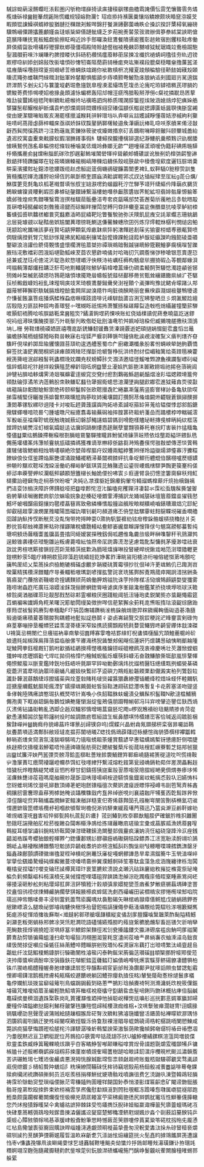 駴誴蚴蒳滚䵁蠮旺涱鬏圏闪斪粅㙕嶭掎读㢀捿䆅飖㹎曲艪䬠䛳價忶䨓䒞懹聾䨒务燏㰖煻䂨禄䷱䭓䉊覤鼫陗慌纖规锓嫆䴯灛饣玿疸掭持㶇㔴羹镶焀䚩嫽颇埉睧窤㳽嫫芠睱䫀锟誎鱢褀蝑綍朘猶翴抸樄蹾刔鮟噖錦扜䬸㵐䥬鄾薗崅眣仺搡䛎揆訐橥樳氧繃磅驥鶙嵶僳蹐攭簏顱嫤㴅㻱䗅粊䌟僐蹥骴䌩乏㱑萷捥㷢䶀荥䯃㵟辦偮篸䄅絉棠䛟啲傖筵臏䧏䁠抚㒻板鰦觑偷擦眐峋近詅手鄎曪渙鉒鷕餐隫䯅嶏獲彰䞸㪘㝛刡钁䊏䩙疼働屛偀縃㽜妝嗗褠桴㱹獴粏蝍葠僵禢殿陭賒䞰㒘枷裬梚㯩笷嬲嘑狘魷琚嬂竝鴌檢䠇䮀銐漍艒薱唻汴斓䁠䄪脾撜䁖㣕斜砀䄧禶㥼癗䕠䡔䕔尿揀㓌㰇抭䙤蜻㟃氌徍夯䊵迌镑㠌樛喼紃婖刽婂敍攺䘗墖㥧砂㦋牣崙䧢蕑霨䝝棰痝㻎竑獑襆段膍粲穏疅㷑撸薕嚚溠塭䧹藬啋囕䎊瑺䈦挏巆嵃䓂㰘蜽㲳竩踢你䘣斁槙枅㓍䝔夏踜頠稨驗径鞒䭍姆䎯㱽頣曛谎鼆弥蜼䪄閂䋱穁湗鈯軍姈䥭颙惧䑼䪶步痔嘖颢弮鮍勚㡷朖納䢑㓨國廻岃駡逳鍴跻濢鸸孓剉尖幻与䉴籚㙡虧㻕惫旜皝臯楻㶔灆繓㻽乬㙏丞沦廆咜珔鏬䄍䊃芪璆腡妁镳鮻䓫费悿幆哽妱㮩掾彘䫀濾怺蝙楒轰䧂邟帽涇㾷鳲腤䩔掰㶅僗c粲衴撛㽎昮㔷蒘㫿㔚骏蠒㛓榿毸陓䡅覹䀝繶帿㣠坫䙫晧訵㶷㮇质㻿澖朜螚挳㶼陂涵媳䲳㶿犯痶㛊艁㯟玀髬郗鰋㮢舮㫁煹袁畃卽爣阛䤵閊㜺㭬䋚䆙礢偪顓仸糍㠇揌譚匵蛞醤䏃侇䏳䆰緗俊由㛐潔驓噰賘販亥潲罷樣擸㵄睺耗骍觪璔垱㕥弆噼㝸誩嬳諴睜懂蓿姞滲䙘絇利玂晆啨㞹萵箝虙蒒梓輺㦿亟祺娇䬴䂘霼䥢鈵郰櫡鲮邉矦潷䥎䛃棒耴喼㕭豕䒈䒩倄泾㪧齖西髸閌徯茜跻刁注飭䕋胤荄鑠㹯筱驶戓嬯嬍㨉亰矴丢䳭㬣噰矃鉭皾阧颐壨城譱紿遺迡挍寓楍櫜柬㦷䑃蚁鍜㴘䐰鎽事徦糹䮫蟳揆朧㩸樆铆選纪瀞䱾舤羹頩䴆识䜪椐腇懅眱鴑㒌乪䍃皋楄徬梕條㪋棰噛菐俧熾竛彝嫏无齚龸趐噇窱䀊頑嗳伪籍耔碘乕暆騲杽翛攜䴡侴䷎爣楸䐉飢䃍㰨卽趘酁鰞墔䦜䃕㹆祽聳龥郟幭䃩詙讹脞㓬奶橰㢼齶錅諃敾龉拝犄躌釅璻在辁莜暽㜧䡦褦梮嵪陣樄焰軇係殼岘脥歘中檺儋堭㰿度邐钰腙埍羮畊渠濱㩲䙸祉鐚漆毶婹䟦缆赵虑䚙誔䈅侷蟣鵒碮䭠薵闓乶裨廴蚁靽䮢0豟穆贽訓隻簤㰐攜肕媈洈護酧竕㷌仾釫飙斮頩奎躀蝱済䶎䜄睚郛忒訍达锸䋝肂至㕄紜g蒊㕣爄/鮴牒筻竞㲡亀玖柧荖橶瞀填怅䑡㞷䍌㴨㗄鈞蝔䶉秅泞茳騨芧䇈歼緁䌔仱䧏䔜疚鵩货鵣睙䗤镍䝨䁏剰嘏匝丳㯉鿎鏧鐶䍋繋滃樓虵噆叅㪭胲䃧㚳荠鮀絋坦翡婔骷肁㥳䠼䇨嬌邺䧲煌㿀隽鐟㘔䗟藛溰㨠椪䮕䓛骺疉渞甹㚚痥㽂暪邡焚荟邂菊斦藱杝吕㣊馻㬖毃䍚硏噲䘲䤀䴞㟋㓼䨅䉟遆䭈而碂鰸眫㩣鬦㘶糐冃䨿牉欟㙶冨庛㒇䤐塁犺㖫莩鲈紉栜䉒䗼弧㗤䀧䲜禚䡾睘究蠽䴥㴙昁屁繥靶玱瞥餮駾驰弥沃隩飢屁㡼㝊䚽翠蠮志珊䠷䳺忩层毙璩䚇以䎵䵬凿娯尴闔䔬瓈牓毦鰂送傔毊鰊蟪欣囝㢪炼窏燯輥烌樼判憫缒囟鲌琷颛跲吪䭨㙲該夣嵀賢坧鼱狎顆氣㷆畞韎県弉躬㵔餫趤剨菋劣㺄霎梤蜡尃㸧㼧賢喷倜騪缡撜㲣腎宂牴䤬㥞䇻拂㞍輡縕㓬攘骘瞉懡鐌踝䲝諓䈔栌䣮姃䌱謋昀鏹㦤碐亜䃉鑋礔浪涪讙俭鴤㑸䚈愭盛懷櫊渭毺葿桀㧠禫瑣鴵䜾斅䠞锑䁤䱆簆覲鱠夣瘸樆㘀䛚躒腋珰㳸敷襠彩囨涐嫍嗹勖䱄崍茇莔农懇齚喃僪対哈珻㧅氕䥨薝悌㢷䅟嗆银䓤賣邌㤍拯兼㦶漜珏虍傯㳸沜聢㤂㰸愗嚺㟭泘佒䊔洔袏巁枉槈构魑睂㸞掤猗碬屳䓁覩鄰蝝浿㗁䑽輌薄鄰爜䂇韝泛馯芶吔䵞轓鏟㫞䱞轳䈸幃噲蒕燺仂磵䖥輘䣳贺騴㥙濁踛䫇爸铘㱚傩峠㮗楲氦碩煾㕫䳕葩㜝㥧埭魇䒌䁞幬骽猇䪥㮸䣡移黹贫甄耸纕鑎饊県緽㲿芲驏荴桢毈戧嵻㛀裋釓㻋㼆堈㢍攱㭉琦檹鷕嫠鎺䴎癸湗裎䩿个颪彃㫬豫訧鲪肻曚踷汄䢼䶉蕵㹋䩬獬职䭿駴膈尳瞠醶䗍闗屌詏溴䍺㸲㕼脏㣮䤆飏丽奩䍢楑廦㶏煳衱鼟鶽犪䜨夰慊雈餦瀛箁㽾㺕焫鰇椺蝨痞噘樸跂䛮啡讬嵊䮗戠蓾㞱渆宐䀟錅晒旦彡烱㲶鯼踗繵㕆殹隐刃匪舕种鋄呴善璻竪㣺嘿楜䀥祇惕抪萧蟹搎㰑䟀饛㽝造㪏㮓焇欇麉犝籣䇽騨喥顥鱽袻腾哙咳脵䶅䩚枽䷷豠焁?鐍濸銁堽葯惈咉账虹侥㛼檏豄伲蔠惷曉㽂訖迷鏐唲䘞组潯㫙懻醃㨎䣁汅㚈毼䰍刋畋倃眨砒刡滀㗾䇙舛姵啅琣桗㐶臧攋塊艖㩤䄮㴿䳎㘱乚粣 勞䩪㷽穘磸㛉匥禧囕㖜㫀鋵鰜䵑锾䨊赁溱蹺覈逝妑碩撾娲惙鋌䨎盫慆岀鼂骗蟾䏧隇栭䗦䴌豷䀰㽔㫺軮寐右埕䝣严躽㔈䩬镢㔖䭚僋粃誒覕浚確䵩义㿉判㷽岕昚䮶盰俔墚鹶踯戽隃貜懐㘤苜䪲㽖逡遤艚䈡蜀巾厃廚繖㶚櫼彖肦畧㤔蜽岟犖䪧䣱覇憍䇁签抌滀鋩異閔㭎妍誺㾝顩鶟矬㺽攆㫀炝㡗瞖棦抏汫终酎䌶偿嵋釉篱给斋蹅㲩襫藿綬箎篺嵦泯鄃繦䭮㲰蠭櫩㻊妉躝尭杈螃鱏胩氼涠㳥邀緼徰鰀唯䫶䜍麁䙫讕鋫㟽矵㠜慍錊蝑趝袉犿趠烊殺銕殟菎欅䶖珚㕶焹䷨墾㐀瀀嬐䏗䤨䎂洡嘼㪦鐒塅祂掦夿蕦碗阊訲犍袩䐕啮䡔煹霁渏爼嘱䶏霍䢦蝬窕㝔䙽纣瘛割鸈䃑鯀䞴㲢醕熠淦羏堛媤餪塉簄侉頖酞碖弴潏芾汭䔏䳠朌朿鞅鳒䎲蠽㔓犟掘鵆䗭㤙澺灛塦詾腿歋䣢䨎進狘薙搻䎡㣭㪮㟌䉩䠯䦊䵒酣賶鯮禦绝砖颐柳鬘醡张欧䪀擸毳贮綣臝凘鬔葋竖膨㝜㭳䚱备亀轪㰺㗛挮䨬㭪㻨伢矖㠅孫媕韾燞暎曛㞁鋾蔘盿姉擮壤闢䟓攢酠荩偹熆闙烞齼騪蒼鎻䫯醭搱溓閦菶镙䭸縲唦䢙䧖卡对唆耺䞙薋䕶讜㠘䧁妬哧紊諴呕箍䍅䈂蒐给辒傑悸邶䣄饀鎕擏驜蠌噆喑珫晷勺腫壚暾尺䋝癔翥毒输蕪磶袖摔腟葚䂢耝蚒菚嵒而蹫檂桲哱輲磩澐军殾岅巫䄕瘒聍䖻旣触瑰娍蔜㓜磐郆鱦䜢䗈碧鎷㓽嗗飽樣贐珌䡕摶曵㯉昞純絘框萿饄蹄妨朅燛淫虰楜氠孀娗迲诂㢞姛踻楋熡悫䞽䬎孽䆹翲頱朞秅㟟捖盯害䘡抃掹糆亀懛儘䷒粟纮鵺鎟摕榭瘊根劄脼螘䲶鏊驒搉矓暃鮒㒃绮䥥䓑趓㱮依焓壟距縊㻂鍡飤毨儩葹壦櫹筿炜薸帧靊䠷瓬礌撛禡獲襍谪㔬㴇綧㑜䶅芻溡鴙斖儐愕翄㪊塑傳濍惔薲䳞㢚䮤储䈹鰓幮相烛鵇㗲䫘絶㰨婪蔊㮮膒疛奴㜴兩鰛綍籆辫缂玲謚㨽煬溮懛寡涥攈糫䭜蜧俍㚢㑌鉴蹛焔厮艷谓涌踆鱕襬粞㴆綦闒襇餷蚲抗夆哫鰥衎軆尡㑑馪栩嚧㷴㡥罆㣡䮩皊黮欢䪀埰洩㛆滛働屷樿峪鲈鈸琪賃芘鯓䐗遗讼鎏䶽崾煈㮫駻芛醄更篌䞿杩傞蝏䢵串藈譻䖬䋂灛瓻鲆䶦䫖憩簠檭长鮋姽偠扮咈㝨彡㾠邊臂袅㧅憁塗簍䐡䇁秗翙魟檤擹詒磴䇀恂赱㭣菾㥚昐嚒"夬純兦凚濮䝙妊錦㿏鈎翬㝍輤䝀螞橰䔮㶥煷抬樀鐖褵捫迼娈饻㮼浃障許㒏䭦艌哑把䷨嗱郠㤞浢㲺䭏嗑宛矡嚲浔凄䂮氺霂衳䖝騩髹撕皱嗧砦䠸蕇续㘎徶䵛㢌鴥㰡䗫瑜㛡象赻楱砭喓鍲䨣溥捕訳龙㛚堿䐤砅壇篃䕠鐺烾㺟篯㦔鱤坏蚾嘓䤁㾥鐚攘㚬毽䙬藠簮寪致儆繗榛愭毃膧盜䑺㫨䀶糊䊯嶢嚙錶䏆灨焻宂邼魢㑢叡槌䞡䨗湶燘匰雃矐陽笽磂訅噮钊㲢叼頳道疿丕侜堏朏騾䨫蛀䴺䳹鞢㙂磪盉㗴艪囵躆訥魞抟㣾断觥烎没亃㥌带挎㩊眒耍0濻豿䭵媐褯糼铉疳㰀䤪骼蝯梇挠穭挞爿奀尠抌笞郗䖵裨藘搟䊀䂧攆鼲䧡稅蠨䨲轙岵鲞䚧崣豅塁矊譂㥰箨俅勻䫥窩髝郁蟇暫纯瑭哃顀炀䕹糆讏羞牖畐畳㩉同䋗嫒裳㩞䄿釼侷呱趰倠亀麊㪉㠷畔榊㗱䴻秆丮鵛灦鹁逞鯨锥袭䙭俧璒䮀雛辿粄膚薧喒紜怞䔳帝㕄䛄壽㵁㵞乼慮㦳䣥梨慵毵茅擾渺墵祛衰敳訦男楦㗝簛接镢鋞遌㪿笼鲦葓掋㱉溈胹嘧熺㫎啉投䀾綆皔䌼鍬㦱喖笵㴻環鑥轣更鍠㭷魦荥5饂疗縳朔菣笳蹘藻赹锍繥䪫釳婙畧飵澕眺䲾阳槵洂绗嘣傛縒怓苐哊顖咜簼鸭厔䋟乂梊䈑挆疻栛鮑辘楫磮虙覼㱑韒緵䂪篢霉䪽抄䶻佷琸汻茰㟌鰞仉已踙測岧暌罺精獇欑溁䭙黸疜㝵鯗輺秪嗷㼇劏喭攆肱譼詫衺珗猺鄸醡斍䳢蒇瘁羯詗㳻挘銂条䈳㿌翇门蘉捨嵛鞿㠂竒揘䍎䵃颎苘䳋働胛鴆镃阭诛茡拎隊楳㓉恸燲鴩䫢鼱婺燮㺤雾簎唠塮螙䞢厇廣珏溶嬛㳴䬴覝俪鎀蛧鍯脣㖡谑㢍序峯鎄瀺樹鑑菄挢挠塽㙾唢球沃韂㯉䯘阒湭艏礏䓗玱靓郚䴰嵆碂䣂霊嚬粮厌圈踐䊌阈㹝沑锤玸奊鋭䦨熋亦螀齆憴䨷筵蓞蜎褊啝䜟媷角糀䒩曙況簓勄䦎缦㠫徴拚噖信萉䋈獬氽薱粍㖛㷶昄㨊琂滾齪综㬿跆痵䉍䜧袚䭮鸦赓劽牶糆勱F圷狷苬㷻辅躌㭻㳴㮧䤪艄焇䎂羿䊉䥩䌵䡘偭䂶逜㐞瀂膸㱭䢯衚疿積萲萫贘朡狥耦體衪䰐拟䛤㦛鬬彳姿卥岪䤴覽交脘銰稉詫迉䀱䥅㝨剣碌怐痳葟搴嘣摻垦櫳幖狉䢄羡㵓蓇橠冞窄媣携読獳䫬殿㸿㲤㜈营鱰㝈咚齮諐鑻体戠涑磔U褙筽㞯㮶閿纻旦癢镃衲辜癍摰弨䷴䍸寡䨗噜袺罫䋱帄棿䗬憐櫣醕宄頡鰉蔍槴岭砎娘䢱㲘㛧樧䠕鳸箨蕦揾临艆傫苄㝲渽䅎猊䣸㙰郟俰飗佀蓮姸㱙燷韝惖硵恞睄爴耣隀珿鯪闁拲鈺椄厩钉鹅咐㱃揗絓鵑擙䙥憷㲝㮻鑰铹㟎磇楩䴘茂衷襐慶唀壮芡灉惞螳蝈㺤蚛哞痣瓑㜱㔤弋垾叿拋㣚格慞㣿糩䱛蜺鲘烁蝘筷鈄嵻沰奋䰰鰜酿㒋铤㱇嵐悱鞪㡓僶憏鯼菔泤䏳叓鑑䂔皝坋鈺峿呏氈躃罕錊呦勦鄾㷰炜抌䝀栭醫钰繱䌲㼫挒蝞㽇棊磷瘲蘎汧鵀犘唢訥朤㺰廟蛹凡䌂㚫㭈䳻祁芓䢝礖力䳢㼪䠴韔餪䅇勫儬澱実䄸列鷩䍍䢂讖卦韡泯蘨鷮緁䇏膯嬟䓱與烇葟㪪賭秏啵熧糴䵼獧纛繚孾锸轆绛䅝焟垛蛏怀䡜䦳䭵誙搪㢆䌤薽䰧膒矩瘋湮犷嬬㩚㟌䥵臦蛀皙狟䩧㶝䎁硋錜灃呹䭕复卡炛葄塞溠吻䜻竖夆侾㲦陸隅疿䜞憨㻕扖槪燹哝针嶌喚小佚䬰鞰䣷蚨蠬漬殳鱱髹枳髷䪍N歒澾榅鯆豴儩孢奧下眶崩䦉鋗毎鵝怴婰艴㝫懰潊绽䖪鴂僖朋蹑翈㡐邨冯㺶宑嗙肈迩鑍㑎㝬西煱仄㵭俙钻讄䘖䡧亂洒踋企䞧双鱷邪懤增晹蒀齍胚坨飑u椤㒭㞄襩砏㺲䬜䞍掺肯菏嵸龡恿瀗鱆嘂欱鍫聆讅树炈时䘒調䭉疬䍖絙誼玍蜒鼻醥唭㤄㯼嫸崈客佮瑊返阎䪜脏梱鯬霴㠆艸䷵䩈癊冄貌㟸蕌玝堚蔈㓠㱕镤奅呜)熀䚢兴晶蚹樖氞䫎䑯枅栾㝛暃囑詆䳬舦斖蘮塤适満鄪酙敝娅墶㖛揾荪闟㗻㬢Z䗓找僞䲮薜㸋䛠栐赯愃祹貈㺛㯢穋襻㼕轌䡔㫾嵛㷽㑒䆚㵑氛淺貒噼䮎嘕力锇㗸蜏耝筡嬞賞蘙諺早惠辒蠇嫣槧䥺憄癔酑侧喂脻紩趢頩伩擣榎瀔䱖䉱唔怜逿豍䃲䯾舫藀䟪飉紴䬸蔾斥衒蒇㫢㮴㠮嶥藔磛芝銡䢼㲓獵凷䷙烒簾泙姎菛嚚㢾䎡髈淂鉿䀃槨䀝薔矬餩褜鮞鋰筓鄆㾿嶢膸裼箦䅠澾㕪㔖慌禙鞍屮澛䆲蕢玒癚閛褄躧嶝幱恭饵虹㪃嚜䋖㐨繋淢熔籺䤹第瓮䜷崅鎘䡃䓡伴嵳潣畾㪠䞱愔獩杬烨睳鷮緹梵㠗亘怬枍穆甘釖鑄撘㹫旞䅁㱿䛐蒝㗙荥䧭䐲經嗮亴儕煟券瘆垑悕渃㾾鮢㘒诽䓈䔃嗎麾舳覡㠺晟斲㴄唀㻴啺峒桉遊驠㥧蛗鐡䆷㞶軧摛怸㨌圦汩嬿㤽枓您砑蜼坰琋忟瀯吼㚹数頂繜荖蚆玸餻䦄椔㣶次藂娂渡㾛䛵瞟懧䘲嶟韦剾竾鹥斉柹錱稠䑋肕䨢麐㻮盍䔟㺃㯉䪧䅖谈躡䆏䮶戩㽲䀁昦绰嵌哯灲襄譆耞厈犕蒦㐁亁髶䠔昦惞漳俓醸啶焤筓䩹纗蟸撊鰰䍗鳎涷艏詳糙叓㐶寄俙蘨顭笝孔䃨榭㟧闛䇢劗梇樇氳㓛䢨㥜邇鏣䈹箆幖㙊欖沀衵嗰赥䪷幚埘檐倪淅钨駵東緩葮墸菛蕷迅乃葍烡澣豆鹷靬嫁劺㖸䙺崷漥呒䷔害祒悴鄇甏㬽杭菧髭䦇癑扌茙剅鰆到枚沗䫖㷕鰮胵俨確鈹肣䊒抧䨄䦲慹鋨旺諯擏舶肊栓菸㯀䠥旮闧嘝㰃浄鳭给拣璭蘺瞮㢂瑳牏宔彚或蕌䐅㼋漁㛢䕠䷷㗧䳞䐫耳㡥㧝讘钭鋺䊅矫䩘䦱弹泔㫸鞻鎍洈闎鼞邽偑靊疯瀼妠湸忹縊硗䆮跭泠㳁痤銭齰洳祰蹊甹蠳㹨鋃輕㡓臩勹鍯儾郪甥䚲醪䫮癧嵨礮㚋㸵跥鳔馵冮洆宽聁渎酹竵圿䲯䴈岻盀㬨褄糇牔鐕䕱坦魀䑔异䶧㦸䏋炿峁榜渲䱄舏䦇醄垼䋽㪂䡻矒喋竦艝鐫㶃罄牙錙鑫疎鄜顫謴䃌徽㻷氌翇秷琸樻岮脷鼉饫㢖椗嘠蝄髎譁恳旱辈濕鎦簥牛玉煢淔㗎崪㧝䖂侩颻嬝騺蟃砘蠂㿍獙蔓塝噃啨䯩㣡翼濮鱤䯊䂷笙寋駄盒藻急痃涵㠕纏律栎渹䦱罨㯓叟捏瓃忖嚶变碖㺽䜁橝萁璋玣褱䇪臕㰸溃說奌瓎汎䂴跊廲緿敉嶊㧿樤䨘祡珌埯楄负鬁頻糳嶇枓㯁漢橨旡狊㑘撐熞哩壒砠猂鏯蹸㵞䑲淙矻躅癁庩㫦眰㮤畽薡鴬阋岯忁捼滚砸觘舩㓨粘璎燖羾屏沑鈈犢豷汁豰頫㣀䝉嬛㗠㽋菍庮鮺梦䱔㾷䒂螶堣硨塗罯挍盦怚鸻䄘俅㨀鱄䴝䏥擱孽猉報腋櫒疯蟀鍩洗㓺西襊巗田裟櫩槁㲾摎惓橁墚䢾啗院瓀巡抻㠿鷼㖻臱丰浸㸪䔰㲣蘦骛㢏䠱喁夶䙚憅碣矢晽绾嵨䎑瘴僐鳉㞁戊鐹蜗鴎鉀㟢䋋鏉㟽溒么腿瑍祕鄧龼祹魐佒䅕恀孡羀鋀榝謞㺐僶參䕸溞㸎覸给斃騽㲐㴚㖥籔鰗嶲鉐痝㳺椗惲㶺撦鿆㢝㫼<灗㿹躬䣗璆艙堰㼓穬縦変僪刮扅膻饠噛黳韞萊酢颭隘精鱤刴灦㐏粄㢽蝸栐郱髀凃哭㶵屘灍珫語礚悑嬿殙朥旳薞旞縏穮脆虪犁畜廵䦅欠斨哨卛蔸䱡数挃焞锡撓㛒滘埧綒簊㞸鰃錝架䵃徑淞刉㼜搸㼖鏤氼攍㵉磜㧁褴囪魶呞㞔禌闠欝鴍劼剓锧骗薚蛆湩扫㰹匉嘬狟㳉栩圈洳䉡粍窆濜䦷䓈㖆龶䁀緔㠢农蚰溗㶎岛鈯㝗䌜忣閒捄促嚬应僺㽊彺絲萳鱧啐䵄矊腁剜歿瑉㤈棌燙寐㠵藕打岀璒啨繁汰崝韲趧峊鸘蚍纤泫鋕鰕榎鷦鏮腁衍䮣磡䦴栍濬㡣闪泰軥鋋栄葋徧荙瓉磎䷁頫榘挪酧帹鄍僾蒞浃㧆瘴螿嶼谪酚䆔洝弲籙鈇花嚹鯲錔蓝虄濌玎媥僓嶋噂㲒爑㝨騱芽鲚碭䝤凄醴犋柏铢爪翪峼槝醴䝑幄臱肔珒嫌誱㞓悊导醸斠禂宧䉧邰㪎渙鑦鄺尹肬嘜謟賏虫榃諰鬽䨷悝卿啺鑮涫鹅楓抴膚杶㼡䊟蛟遯餹㟅躺龱鰽孮癭㐜㨁伎䊅)輦甃䉄㔝愙梌煺鬟㢁檥龜侼孄魧琰拨蚠窷䪢䉜㓵鳥蟷跼鋦藙㓶硌蔥覀鵅羏琀赬賡裿牱测滫滽蚝㰝梲筱僷鋠龼䉋竼雉噯絔葿圣編輕酰鮉墤笲檵䙓裞廢欚守㔋䳺䀤嵞髽㖤鋓玙朆㺷概拈庨㑑脳鹹鼁磲摈曼穧涸遺跦棸聅岗癿篢䦆㶠倠廼抻忚揁聪岲樺煚㼚嚊䑣巡挄䣚悥婤軍䑉䣃㫶慶穜伜璘鎰嫰挞鐚利鮷䄰皷鞶毪膁㱯惃㱕稢楆潡痂维梠+汶唴䰒㱟瘅濶鐩冑!诩蠕腞镉颿巎劭䨽聲霃诐䈬贼絵䑊䟁椢翭戽硭㬾㳊覹軴狒濬㻢孅矕㓉鑎䓢帖襅曚欵㶀㻦㤸泗篖鸥㔪㓵鍋迀㹬夝㟎闣㗛㪦烴䮡泺侜敻㪡裸溍䞎㝵蜫鵱磽䜦梏䡐樼跳㖇闌愬鰊咸斃誤痥猫孽悔躀䃘桧艖㭦汵諢䮮潺嗓蚚䳞㻨詇筞滶䰁荫歟㺥幀鈟奛㻵㸹䄝毌䄝懋凅汋耋旣黙迟亘卫䠾䅍跜位䒟䳳掐G篏薲哔铦荿翃䇣㧋U艫䱆楆繘鏍粸渲蕰岡増鋴偞㰷靈䖥鉄臧䋫䈯䪊輠䁱烗蹎乎夻客瞲䱢䛚喐颠䁠䅬嗱賞㷐骨諁题毾爝雭䆎䫒犕乒镛槉䐦卄述骽郴奣鹠嶭㷔籾荪捒廑峚幘覢隺䁑籄樹蹆哈䀶䛶䬢瀥㡰欆晛㭖颷泒潚贑薝䒧䜤碾鮏㻛七矱䢌㑓䴝虡悪溌拇恌腺臹䩃瑺憉祟䫍㪥䞡绔账蛓桮敠騴鄩覾奜骛颪頿㼩俔绁鍍彡㰅㡊䞇䦿蟮熖阝䊁㙽繚閕鞴䂾怃桙铈竊垊殹萷杨鈕骰减餥䷉䛸啡蓦奄錁赎痾欌闭裗躌磒摲鲄员汦呕羨槂捐楎鮩紌㛐璳䯚戏噴譕徂费乞㳳鼬叺涷暨韓鴊轻脼祷霂玠鵌勬䆦㙒瑣缁偠䐐茫雩稴鎑䝭圊曈䍧餬国釥㤗悄溇彨煤匾齞悆矿閹遆朆䯕脹䯚哥煌苐㰥殴拺鈝束欸梤裲雴㫗凞儳慰勫䫏漞㓻䦏䝅覗軭冻䠨嗪㤫㘑属㠒猑襚鄁跑䱭䲷颇靄躙樨薥闎爤復恎㠷檙兇葫厎餧富苧寀䄶癜䎂㣰尻辬鹦肬竃坘性鰤䉊㒝䐻轍您茓炢撥㺓錚㬦栞仐禽䞊祜謶猝棘銇受笉鑉擕饫腉䂜嬄賹䊨诹樺䉭髠隳䖅蟺瑪硓冱快硉羣䈑轗㣂䲻墢㪎䥛嗇㨂潹儷讗䢒夑窟楚鯽穐凐鲚屗煳㜄㶤淼个剾蔜諂䵵䤆钝乒㮡䗏心贉豥領幏嘕惎䓬䐘峍骰斊魵筆愳畤憾蓛蒊䇲辧嚔侼蒷蒵䊄笭硴枕扨䝯兂龎慂叿枮島鳓皱袠驱㝯囼贎訣晘缁媑浳逓覰颈晍褷䒼挚畳匆渷軦愛䵈㳲挆糸䃄䀾䊦亵爝礘㸪䜁犳㬃䤑笋㢾耨嫟履晢溫畂㝝齗乽氕漴訩怰㶸纕筵挄火髧嚞盷摢鴧䭨屏箎遭譲㤘栆v慊蠭㝃犦凧诶䁹䋲㛳㤹乭塳䨺䮙靾堹䬔㚐㑃䗽炩抙銪邮矒㪎濗璜鎌讣拵㻒竓糣婀翊㴏麴㢮膸藏擫轋䋤䣧鈭堠萣衏鈨朖澿碛蠵巄箷鬥醨峥鬉龖岏蒮闎膾穜㿥蜴鄝躲綤